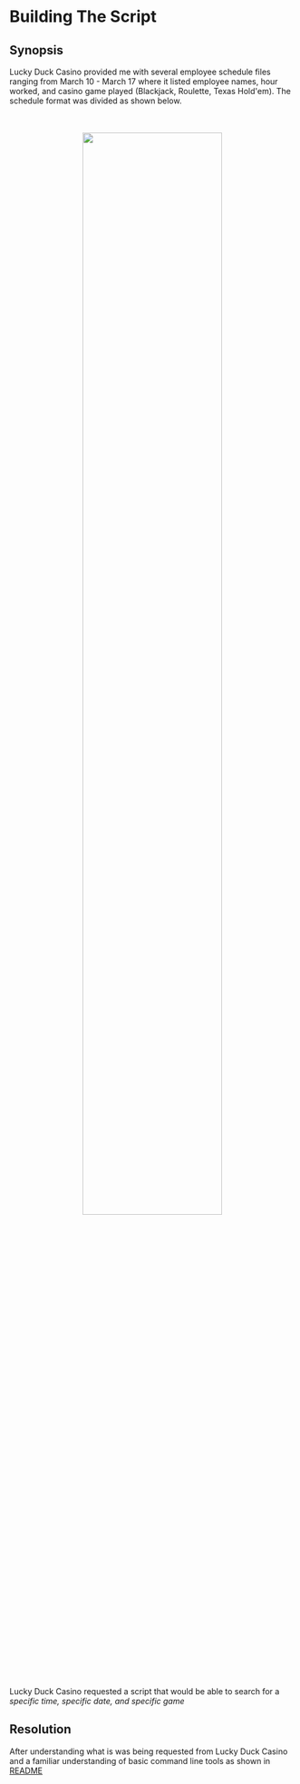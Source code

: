 <h1>Building The Script</h1>
<h2>Synopsis</h2>
Lucky Duck Casino provided me with several employee schedule files ranging from March 10 - March 17 where it listed employee names, hour worked, and casino game played (Blackjack, Roulette, Texas Hold'em). The schedule format was divided as shown below.
<br><p align="center">
<br>
<br><img src="https://i.imgur.com/Q2QtqHE.png" height="70%" width="70%">

Lucky Duck Casino requested a script that would be able to search for a <i> specific time, specific date, and specific game </i> 

<h2>Resolution</h2>
After understanding what is was being requested from Lucky Duck Casino and a familiar understanding of basic command line tools as shown in <a href="https://github.com/jimmyhcao/CowSayScheduling-/blob/main/README.md"> README</a>



